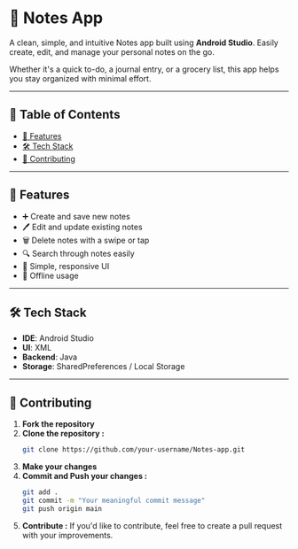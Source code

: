 # 📝 Notes App

A clean, simple, and intuitive Notes app built using **Android Studio**. Easily create, edit, and manage your personal notes on the go.

Whether it's a quick to-do, a journal entry, or a grocery list, this app helps you stay organized with minimal effort.

---

## 📑 Table of Contents

- [🚀 Features](#-features)
- [🛠️ Tech Stack](#️-tech-stack)
- [🤝 Contributing](#-contributing)

---

## 🚀 Features

- ➕ Create and save new notes  
- 🖊️ Edit and update existing notes  
- 🗑️ Delete notes with a swipe or tap  
- 🔍 Search through notes easily  
- 🎨 Simple, responsive UI 
- 💾 Offline usage

---

## 🛠️ Tech Stack
 
- **IDE**: Android Studio
- **UI**: XML
- **Backend**: Java
- **Storage**:  SharedPreferences / Local Storage

---

## 🤝 Contributing

1. **Fork the repository**
2. **Clone the repository :**
   ```bash
   git clone https://github.com/your-username/Notes-app.git
3. **Make your changes**
4. **Commit and Push your changes :**
   ```bash
   git add .
   git commit -m "Your meaningful commit message"
   git push origin main
5. **Contribute :**
   If you'd like to contribute, feel free to create a pull request with your improvements.

